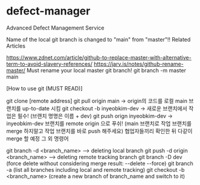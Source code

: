 # defect-manager
Advanced Defect Management Service


Name of the local git branch is changed to "main" from "master"!!
Related Articles

https://www.zdnet.com/article/github-to-replace-master-with-alternative-term-to-avoid-slavery-references/
https://jarv.is/notes/github-rename-master/
Must rename your local master git branch! git branch -m master main

[How to use git (MUST READ)]

git clone [remote address] 
git pull origin main -> origin의 코드를 로컬 main 브랜치를 up-to-date 시킴
git checkout -b inyeobkim-dev -> 새로운 브랜치에서 작업은 필수! (브랜치 명명은 이름 + dev)
git push orign inyeobkim-dev -> inyeobkim-dev 브랜치를 remote origin 으로 푸쉬! (main 브랜치로 작업 브랜치를 merge 하지말고 작업 브랜치를 바로 push 해주세요)
협업자들끼리 확인한 뒤 다같이 merge 할 예정
그 외 명령어

git branch -d <branch_name> --> deleting local branch
git push -d origin <branch_name> --> deleting remote tracking branch
git branch -D dev (force delete without considering merge result: --delete --force)
git branch -a (list all branches including local and remote tracking)
git checkout -b <branch_name> (create a new branch of branch_name and switch to it)
